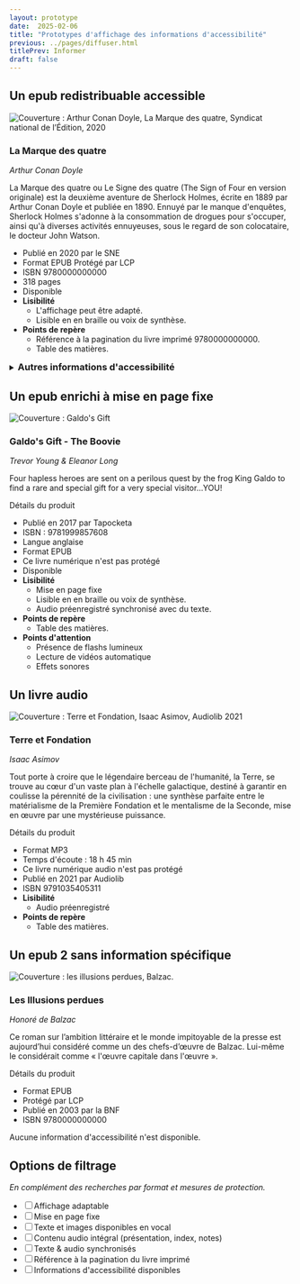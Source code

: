 ```yaml
---
layout: prototype
date:  2025-02-06
title: "Prototypes d'affichage des informations d'accessibilité"
previous: ../pages/diffuser.html
titlePrev: Informer
draft: false
---
```


<section id="p3_L1">
    <h2>Un epub redistribuable accessible</h2>
    <article id="livreex1">
    <div class="left-title-book">
    <img class="img" src="https://edition-accessible.github.io/signalement/statics/lamarquedes4-cover.jpg" role="doc-cover"
    alt="Couverture : Arthur Conan Doyle, La Marque des quatre, Syndicat national de l’Édition, 2020" />
    </div>
    <div class="fichelivre">
    <h3>La Marque des quatre</h3>
    <em><span lang="en">Arthur Conan Doyle</span></em>
    <p>La Marque des quatre ou Le Signe des quatre (The Sign of Four en version originale)
    est la deuxième aventure de Sherlock Holmes, écrite en 1889 par Arthur Conan Doyle
    et publiée en 1890.
    Ennuyé par le manque d'enquêtes, Sherlock Holmes s'adonne à la consommation de
    drogues pour s'occuper, ainsi qu'à diverses activités ennuyeuses, sous le regard de
    son colocataire, le docteur John Watson.</p>
    <ul>
    <li class="prototype">Publié en 2020 par le SNE</li>
    <li class="prototype">Format EPUB Protégé par LCP</li>
    <li class="prototype">ISBN 9780000000000</li>
    <li class="prototype">318 pages</li>
    <li class="prototype">Disponible</li>
    <li class="prototype"><b>Lisibilité</b>
        <ul>
        <li class="prototype">L'affichage peut être adapté.</li>
        <li class="prototype">Lisible en en braille ou voix de synthèse.</li>
        </ul>
</li>
    <li class="prototype"><b>Points de repère</b>
        <ul>
        <li class="prototype">Référence à la pagination du livre imprimé 9780000000000.</li>
        <li class="prototype">Table des matières. </li>
        </ul>
</li>
    </ul>
    <details><summary><h3 style="display:inline;">Autres informations d'accessibilité</h3></summary>
    <ul>
    <li class="prototype">Contenus accessibles conformes aux standards (AA), conformité établie par x20xxx. Consulter le <a aria-label="Rapport de conformité La marque des quatre 9780000000000" href="ace-smart-report-fr.html">rapport de conformité</a> et la <a href="infos-accessibilite-ed.html">Politique d'accessibilité de
    l'éditeur</a></li>
    <li class="prototype">Cette publication comprend un balisage permettant la compatibilité avec les
    technologies d'assistance. Les images de cette publication sont décrites.
    </li>
    </ul>
    </details>
</div>
</article>
</section>

<section id="p3_L2" class="js-tabcontent">
    <h2>Un epub enrichi à mise en page fixe</h2>
    <article id="livreex1">
    <div class="left-title-book">
    <span lang="en"><img class="img" src="https://edition-accessible.github.io/signalement/statics/Galdo-cover_UK.jpg" role="doc-cover"
    alt="Couverture : Galdo's Gift" /></span>
    </div>
    <div class="fichelivre">
    <h3><span lang="en">Galdo's Gift - The Boovie</span></h3>
    <em><span lang="en">Trevor Young & Eleanor Long</span></em>
    <p><span lang="en">Four hapless heroes are sent on a perilous quest by the frog King
    Galdo to find a rare and special gift for a very special visitor...YOU!</span>
    </p>
    <summary>Détails du produit</summary>
    <ul>
        <li class="prototype">Publié en 2017 par Tapocketa</li>
    <li class="prototype">ISBN : 9781999857608</li>
    <li class="prototype">Langue anglaise</li>
    <li class="prototype">Format EPUB</li>
    <li class="prototype">Ce livre numérique n'est pas protégé</li>
    <li class="prototype">Disponible</li>
    <li class="prototype"><b>Lisibilité</b>
        <ul>
        <li class="prototype">Mise en page fixe</li>
        <li class="prototype">Lisible en en braille ou voix de synthèse.</li>
        <li class="prototype">Audio préenregistré synchronisé avec du texte.</li>
        </ul>
</li>
    <li class="prototype"><b>Points de repère</b>
        <ul>
        <li class="prototype">Table des matières. </li>
        </ul>
</li>
    <li class="prototype"><b>Points d'attention</b>
    <ul>
    <li class="prototype">Présence de flashs lumineux</li>
    <li class="prototype">Lecture de vidéos automatique</li>
    <li class="prototype">Effets sonores</li>
    </ul>
    </li>
        </ul>
    </div>
    </article>
</section>
<section id="p3_L3" class="info js-tabcontent">
    <h2>Un livre audio</h2>
    <article id="livreex1">
    <div class="left-title-book">
    <img class="img" src="https://edition-accessible.github.io/signalement/statics/Terre-et-Fondation-cover.jpg" role="doc-cover"
    alt="Couverture : Terre et Fondation, Isaac Asimov, Audiolib 2021" />
    </div>
    <div class="fichelivre">
    <h3>Terre et Fondation</h3>
    <em>Isaac Asimov</em>
    <p>Tout porte à croire que le légendaire berceau de l'humanité, la Terre, se trouve au
    cœur d'un vaste plan à l'échelle galactique, destiné à garantir en coulisse la
    pérennité de la civilisation : une synthèse parfaite entre le matérialisme de la
    Première Fondation et le mentalisme de la Seconde, mise en œuvre par une mystérieuse
    puissance.</p>
    <summary>Détails du produit</summary>
    <ul>
    <li class="prototype">Format MP3</li>
    <li class="prototype">Temps d'écoute : 18 h 45 min</li>
    <li class="prototype">Ce livre numérique audio n'est pas protégé</li>
    <li class="prototype">Publié en 2021 par Audiolib</li>
    <li class="prototype">ISBN 9791035405311</li>
    <li class="prototype"><b>Lisibilité</b>
        <ul>
        <li class="prototype">Audio préenregistré</li>
        </ul>
</li>
    <li class="prototype"><b>Points de repère</b>
        <ul>
        <li class="prototype">Table des matières. </li>
        </ul>
</li>
    </ul>
    </div>
    </article>
</section>
<section id="p3_L4" class="info js-tabcontent">
    <h2>Un epub 2 sans information spécifique</h2>
    <article id="livreex1">
    <div class="left-title-book">
    <img class="img" src="https://edition-accessible.github.io/signalement/statics/illusions-perdues-cover.png" role="doc-cover"
    alt="Couverture : les illusions perdues, Balzac." />
    </div>
    <div class="fichelivre">
    <h3>Les Illusions perdues</h3>
    <em>Honoré de Balzac</em>
    <p>Ce roman sur l’ambition littéraire et le monde impitoyable de la presse est
    aujourd’hui considéré comme un des chefs-d’œuvre de Balzac. Lui-même le considérait
    comme « l'œuvre capitale dans l'œuvre ».</p>
    <summary>Détails du produit</summary>
    <ul>
    <li class="prototype">Format EPUB</li>
    <li class="prototype">Protégé par LCP</li>
    <li class="prototype">Publié en 2003 par la BNF</li>
    <li class="prototype">ISBN 9780000000000</li>
    </ul>
    <p>Aucune information d'accessibilité n'est disponible.</p>
    </div>
    </article>
</section>
<section id="p3_filtre" class="info js-tabcontent">
    <h2>Options de filtrage</h2>
    <article class="fichelivre">
    <p><i>En complément des recherches par format et mesures de protection.</i></p>
    <ul class="facet-multiselect-checkbox">
    <li class="prototype"><input type="checkbox"><label class="option">Affichage adaptable</label></li>
    <li class="prototype"><input type="checkbox"><label class="option">Mise en page fixe</label></li>
    <li class="prototype"><input type="checkbox"><label class="option">Texte et images disponibles en vocal </label></li>
    <li class="prototype"><input type="checkbox"><label class="option">Contenu audio intégral (présentation, index,
    notes) </label></li>
    <li class="prototype"><input type="checkbox"><label class="option">Texte & audio synchronisés</label></li>
    <li class="prototype"><input type="checkbox"><label class="option">Référence à la pagination du livre imprimé</label>
    </li>
    <!--<li class="prototype"><input type="checkbox"><label class="option">Conforme EPUB accessibilité 1.0 & WCAG AA</label></li>
    <li class="prototype"><input type="checkbox"><label class="option">Conforme au Guide des contenus web accessibles</label></li>-->
    <li class="prototype"><input type="checkbox"><label class="option">Informations d'accessibilité disponibles</label>
    </li>
    </ul>
    </article>
</section>
